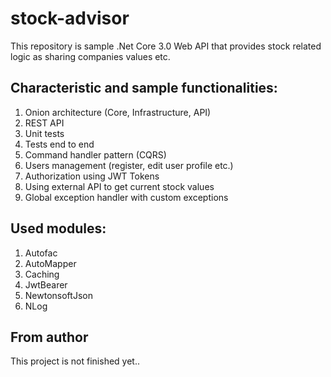 # stock-advisor
This repository is sample .Net Core 3.0 Web API that provides stock related logic as sharing companies values etc.

## Characteristic and sample functionalities:
1. Onion architecture (Core, Infrastructure, API)
2. REST API
3. Unit tests
4. Tests end to end
5. Command handler pattern (CQRS)
6. Users management (register, edit user profile etc.)
7. Authorization using JWT Tokens
8. Using external API to get current stock values
9. Global exception handler with custom exceptions

## Used modules:
1. Autofac
2. AutoMapper
3. Caching
4. JwtBearer
5. NewtonsoftJson
6. NLog

## From author
This project is not finished yet..
